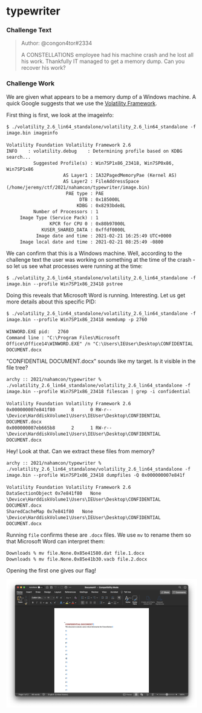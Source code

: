 # typewriter

### Challenge Text

>Author: @congon4tor#2334
>
>A CONSTELLATIONS employee had his machine crash and he lost all his work. Thankfully IT managed to get a memory dump. Can you recover his work? 

### Challenge Work

We are given what appears to be a memory dump of a Windows machine. A quick Google suggests that we use the [Volatility Framework](https://www.volatilityfoundation.org/).

First thing is first, we look at the imageinfo:

```
$ ./volatility_2.6_lin64_standalone/volatility_2.6_lin64_standalone -f image.bin imageinfo

Volatility Foundation Volatility Framework 2.6
INFO    : volatility.debug    : Determining profile based on KDBG search...
          Suggested Profile(s) : Win7SP1x86_23418, Win7SP0x86, Win7SP1x86
                     AS Layer1 : IA32PagedMemoryPae (Kernel AS)
                     AS Layer2 : FileAddressSpace (/home/jeremy/ctf/2021/nahamcon/typewriter/image.bin)
                      PAE type : PAE
                           DTB : 0x185000L
                          KDBG : 0x8293bde8L
          Number of Processors : 1
     Image Type (Service Pack) : 1
                KPCR for CPU 0 : 0x80b97000L
             KUSER_SHARED_DATA : 0xffdf0000L
           Image date and time : 2021-02-21 16:25:49 UTC+0000
     Image local date and time : 2021-02-21 08:25:49 -0800
```

We can confirm that this is a Windows machine. Well, according to the challenge text the user was working on something at the time of the crash - so let us see what processes were running at the time:

```
$ ./volatility_2.6_lin64_standalone/volatility_2.6_lin64_standalone -f image.bin --profile Win7SP1x86_23418 pstree
```

Doing this reveals that Microsoft Word is running. Interesting. Let us get more details about this specific PID:

```
$ ./volatility_2.6_lin64_standalone/volatility_2.6_lin64_standalone -f image.bin --profile Win7SP1x86_23418 memdump -p 2760

WINWORD.EXE pid:   2760
Command line : "C:\Program Files\Microsoft Office\Office14\WINWORD.EXE" /n "C:\Users\IEUser\Desktop\CONFIDENTIAL DOCUMENT.docx
```

"CONFIDENTIAL DOCUMENT.docx" sounds like my target. Is it visible in the file tree?

```
archy :: 2021/nahamcon/typewriter % ./volatility_2.6_lin64_standalone/volatility_2.6_lin64_standalone -f image.bin --profile Win7SP1x86_23418 filescan | grep -i confidential

Volatility Foundation Volatility Framework 2.6
0x000000007e841f80      8      0 RW-r-- \Device\HarddiskVolume1\Users\IEUser\Desktop\CONFIDENTIAL DOCUMENT.docx
0x000000007eb665b8      2      1 RW-r-- \Device\HarddiskVolume1\Users\IEUser\Desktop\CONFIDENTIAL DOCUMENT.docx
```

Hey! Look at that. Can we extract these files from memory?

```
archy :: 2021/nahamcon/typewriter % ./volatility_2.6_lin64_standalone/volatility_2.6_lin64_standalone -f image.bin --profile Win7SP1x86_23418 dumpfiles -Q 0x000000007e841f

Volatility Foundation Volatility Framework 2.6
DataSectionObject 0x7e841f80   None   \Device\HarddiskVolume1\Users\IEUser\Desktop\CONFIDENTIAL DOCUMENT.docx
SharedCacheMap 0x7e841f80   None   \Device\HarddiskVolume1\Users\IEUser\Desktop\CONFIDENTIAL DOCUMENT.docx
```

Running `file` confirms these are `.docx` files. We use `mv` to rename them so that Microsoft Word can interpret them:

```
Downloads % mv file.None.0x85e41580.dat file.1.docx
Downloads % mv file.None.0x85e41b30.vacb file.2.docx
```

Opening the first one gives our flag!

![typewriter.png](typewriter.png)